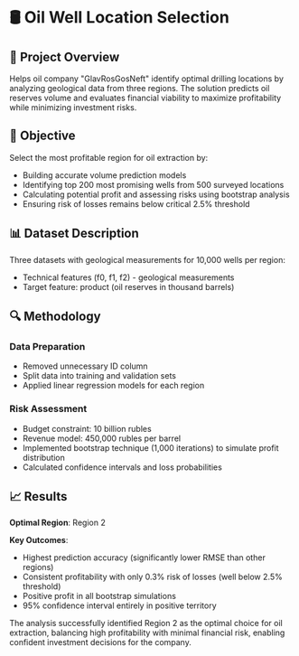 # 🛢️ Oil Well Location Selection

## 📌 Project Overview

Helps oil company "GlavRosGosNeft" identify optimal drilling locations by analyzing geological data from three regions. The solution predicts oil reserves volume and evaluates financial viability to maximize profitability while minimizing investment risks.

## 🎯 Objective

Select the most profitable region for oil extraction by:
- Building accurate volume prediction models
- Identifying top 200 most promising wells from 500 surveyed locations
- Calculating potential profit and assessing risks using bootstrap analysis
- Ensuring risk of losses remains below critical 2.5% threshold

## 📊 Dataset Description

Three datasets with geological measurements for 10,000 wells per region:
- Technical features (f0, f1, f2) - geological measurements
- Target feature: product (oil reserves in thousand barrels)

## 🔍 Methodology

### Data Preparation
- Removed unnecessary ID column
- Split data into training and validation sets
- Applied linear regression models for each region

### Risk Assessment
- Budget constraint: 10 billion rubles
- Revenue model: 450,000 rubles per barrel
- Implemented bootstrap technique (1,000 iterations) to simulate profit distribution
- Calculated confidence intervals and loss probabilities

## 📈 Results

**Optimal Region**: Region 2

**Key Outcomes**:
- Highest prediction accuracy (significantly lower RMSE than other regions)
- Consistent profitability with only 0.3% risk of losses (well below 2.5% threshold)
- Positive profit in all bootstrap simulations
- 95% confidence interval entirely in positive territory

The analysis successfully identified Region 2 as the optimal choice for oil extraction, balancing high profitability with minimal financial risk, enabling confident investment decisions for the company.

